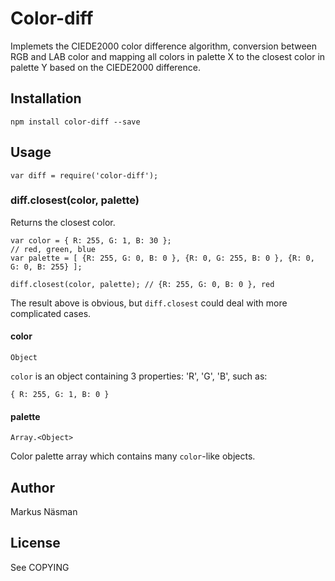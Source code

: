 # Color-diff
Implemets the CIEDE2000 color difference algorithm, conversion between RGB and LAB color and mapping all colors in palette X to the closest color in palette Y based on the CIEDE2000 difference.

## Installation

	npm install color-diff --save
	
## Usage
	
	var diff = require('color-diff');

### diff.closest(color, palette)

Returns the closest color.

	var color = { R: 255, G: 1, B: 30 };
	// red, green, blue
	var palette = [ {R: 255, G: 0, B: 0 }, {R: 0, G: 255, B: 0 }, {R: 0, G: 0, B: 255} ];
	
	diff.closest(color, palette); // {R: 255, G: 0, B: 0 }, red
	
The result above is obvious, but `diff.closest` could deal with more complicated cases.

#### color
`Object`

`color` is an object containing 3 properties: 'R', 'G', 'B', such as:
	
	{ R: 255, G: 1, B: 0 }
	

#### palette

`Array.<Object>`

Color palette array which contains many `color`-like objects.


## Author
Markus Näsman

## License
See COPYING
